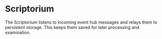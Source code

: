 # Scriptorium

The Scriptorium listens to incoming event hub messages and relays them to persistent storage. This keeps them saved
for later processing and examination.